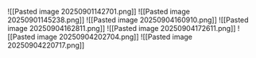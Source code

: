 ![[Pasted image 20250901142701.png]]
![[Pasted image 20250901145238.png]]
![[Pasted image 20250904160910.png]]
![[Pasted image 20250904162811.png]]
![[Pasted image 20250904172611.png]]
![[Pasted image 20250904202704.png]]
![[Pasted image 20250904220717.png]]